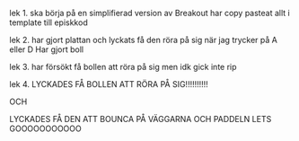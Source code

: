 lek 1. ska börja på en simplifierad version av Breakout
har copy pasteat allt i template till episkkod

lek 2. har gjort plattan och lyckats få den röra på sig när jag trycker på A eller D
 Har gjort boll

lek 3. har försökt få bollen att röra på sig men idk gick inte rip

lek 4. LYCKADES FÅ BOLLEN ATT RÖRA PÅ SIG!!!!!!!!!!

OCH

LYCKADES FÅ DEN ATT BOUNCA PÅ VÄGGARNA OCH PADDELN LETS GOOOOOOOOOOO

